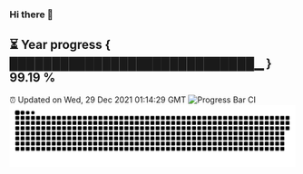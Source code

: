 ### Hi there 👋
⏳ Year progress { █████████████████████████████▁ } 99.19 %
---
⏰ Updated on Wed, 29 Dec 2021 01:14:29 GMT
![Progress Bar CI](https://github.com/liununu/liununu/workflows/Progress%20Bar%20CI/badge.svg)
![](https://raw.githubusercontent.com/coder-Zzx/coder-Zzx/main/assets/github-contribution-grid-snake.svg)
